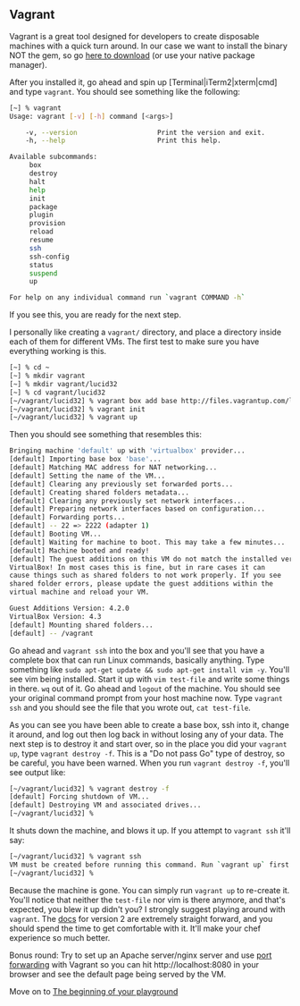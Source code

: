 Vagrant
-------

Vagrant is a great tool designed for developers to create disposable machines with a quick turn around.  In our case we want to install the binary NOT the gem, so go [here to download](http://www.vagrantup.com/downloads.html) (or use your native package manager).

After you installed it, go ahead and spin up [Terminal|iTerm2|xterm|cmd] and type `vagrant`. You should see something like the following:

```bash
[~] % vagrant
Usage: vagrant [-v] [-h] command [<args>]

    -v, --version                    Print the version and exit.
    -h, --help                       Print this help.

Available subcommands:
     box
     destroy
     halt
     help
     init
     package
     plugin
     provision
     reload
     resume
     ssh
     ssh-config
     status
     suspend
     up

For help on any individual command run `vagrant COMMAND -h`
```

If you see this, you are ready for the next step.

I personally like creating a `vagrant/` directory, and place a directory inside each of them for different VMs. The first test to make sure you have everything working is this.

```bash
[~] % cd ~
[~] % mkdir vagrant
[~] % mkdir vagrant/lucid32
[~] % cd vagrant/lucid32
[~/vagrant/lucid32] % vagrant box add base http://files.vagrantup.com/lucid32.box
[~/vagrant/lucid32] % vagrant init
[~/vagrant/lucid32] % vagrant up
```

Then you should see something that resembles this:

```bash
Bringing machine 'default' up with 'virtualbox' provider...
[default] Importing base box 'base'...
[default] Matching MAC address for NAT networking...
[default] Setting the name of the VM...
[default] Clearing any previously set forwarded ports...
[default] Creating shared folders metadata...
[default] Clearing any previously set network interfaces...
[default] Preparing network interfaces based on configuration...
[default] Forwarding ports...
[default] -- 22 => 2222 (adapter 1)
[default] Booting VM...
[default] Waiting for machine to boot. This may take a few minutes...
[default] Machine booted and ready!
[default] The guest additions on this VM do not match the installed version of
VirtualBox! In most cases this is fine, but in rare cases it can
cause things such as shared folders to not work properly. If you see
shared folder errors, please update the guest additions within the
virtual machine and reload your VM.

Guest Additions Version: 4.2.0
VirtualBox Version: 4.3
[default] Mounting shared folders...
[default] -- /vagrant
```

Go ahead and `vagrant ssh` into the box and you'll see that you have a complete box that can run Linux commands, basically anything. Type something like `sudo apt-get update && sudo apt-get install vim -y`. You'll see vim being installed. Start it up with `vim test-file` and write some things in there. `wq` out of it. Go ahead and `logout` of the machine. You should see your original command prompt from your host machine now. Type `vagrant ssh` and you should see the file that you wrote out, `cat test-file`.

As you can see you have been able to create a base box, ssh into it, change it around, and log out then log back in without losing any of your data.
The next step is to destroy it and start over, so in the place you did your `vagrant up`, type `vagrant destroy -f`. This is a "Do not pass Go" type of destroy, so be careful, you have been warned.
When you run `vagrant destroy -f`, you'll see output like:

```bash
[~/vagrant/lucid32] % vagrant destroy -f
[default] Forcing shutdown of VM...
[default] Destroying VM and associated drives...
[~/vagrant/lucid32] %
```

It shuts down the machine, and blows it up. If you attempt to `vagrant ssh` it'll say:

```bash
[~/vagrant/lucid32] % vagrant ssh
VM must be created before running this command. Run `vagrant up` first.
[~/vagrant/lucid32] %
```

Because the machine is gone. You can simply run `vagrant up` to re-create it. You'll notice that neither the `test-file` nor vim is there anymore, and that's expected, you blew it up didn't you? I strongly suggest playing around with `vagrant`. The [docs](http://docs.vagrantup.com/v2/) for version 2 are extremely straight forward, and you should spend the time to get comfortable with it. It'll make your chef experience so much better. 

Bonus round: Try to set up an Apache server/nginx server and use [port forwarding](http://docs.vagrantup.com/v2/networking/forwarded_ports.html) with Vagrant so you can hit http://localhost:8080 in your browser and see the default page being served by the VM.

Move on to [The beginning of your playground](03-vm-setup.md)
